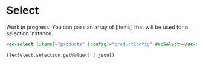 # Select

Work in progress. You can pass an array of [items] that will be used for a selection instance.

```html
<ec-select [items]="products" [config]="productConfig" #ecSelect></ec-select>

{{ecSelect.selection.getValue() | json}}
```